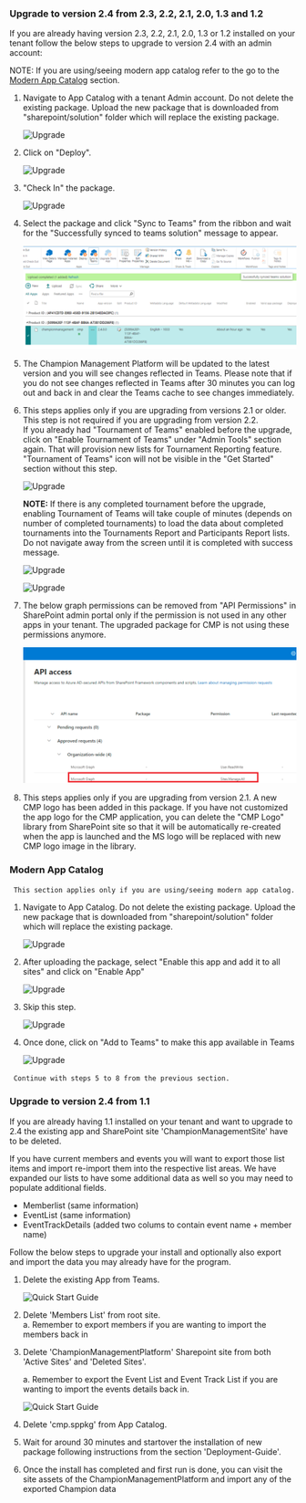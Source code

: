 ### Upgrade to version 2.4 from 2.3, 2.2, 2.1, 2.0, 1.3 and 1.2

If you are already having version 2.3, 2.2, 2.1, 2.0, 1.3 or 1.2 installed on your tenant follow the below steps to upgrade to version 2.4 with an admin account:

 NOTE: If you are using/seeing modern app catalog refer to the go to the [Modern App Catalog](#modern-app-catalog) section.

1.  Navigate to App Catalog with a tenant Admin account. Do not delete the existing package. Upload the new package that is downloaded from "sharepoint/solution" folder which will replace the existing package.  

    ![Upgrade](../Images/Upgrade-1.png) 

2. Click on "Deploy".

    ![Upgrade](../Images/Upgrade-2.png) 

3. "Check In" the package.

    ![Upgrade](../Images/Upgrade2.0-3.png) 

4. Select the package and click "Sync to Teams" from the ribbon and wait for the "Successfully synced to teams solution" message to appear.

    ![SyncToTeams](../Images/SyncToTeams.png) 

5. The Champion Management Platform will be updated to the latest version and you will see changes reflected in Teams. Please note that if you do not see changes reflected in Teams after 30 minutes you can log out and back in and clear the Teams cache to see changes immediately. 

6. This steps applies only if you are upgrading from versions 2.1 or older. This step is not required if you are upgrading from version 2.2. <br>
If you already had "Tournament of Teams" enabled before the upgrade, click on "Enable Tournament of Teams" under "Admin Tools" section again. That will provision new lists for Tournament Reporting feature. "Tournament of Teams" icon will not be visible in the "Get Started" section without this step.

    ![Upgrade](../Images/Upgrade-3.png) 

    **NOTE:** If there is any completed tournament before the upgrade, enabling Tournament of Teams will take couple of minutes (depends on number of completed tournaments) to load the data about completed tournaments into the Tournaments Report and Participants Report lists. Do not navigate away from the screen until it is completed with success message.

    ![Upgrade](../Images/EnableTOT.png) 

    ![Upgrade](../Images/TOTScreen.png) 

7. The below graph permissions can be removed from "API Permissions" in SharePoint admin portal only if the permission is not used in any other apps in your tenant. The upgraded package for CMP is not using these permissions anymore.

    ![Upgrade](../Images/Upgrade-4.png) 

8. This steps applies only if you are upgrading from version 2.1. A new CMP logo has been added in this package. If you have not customized the app logo for the CMP application, you can delete the "CMP Logo" library from SharePoint site so that it will be automatically re-created when the app is launched and the MS logo will be replaced with new CMP logo image in the library.

### Modern App Catalog 

``` This section applies only if you are using/seeing modern app catalog.```

1. Navigate to App Catalog. Do not delete the existing package. Upload the new package that is downloaded from "sharepoint/solution" folder which will replace the existing package.

    ![Upgrade](../Images/Upgrade_Modern_AppCatalog1.png) 

1. After uploading the package, select "Enable this app and add it to all sites" and click on "Enable App"

    ![Upgrade](../Images/Modern_AppCatalog2.png)

1. Skip this step.

    ![Upgrade](../Images/Modern_AppCatalog3.png)

1. Once done, click on "Add to Teams" to make this app available in Teams

    ![Upgrade](../Images/Modern_AppCatalog4.png)

``` Continue with steps 5 to 8 from the previous section.```

### Upgrade to version 2.4 from 1.1

If you are already having 1.1 installed on your tenant and want to upgrade to 2.4 the existing app and SharePoint site 'ChampionManagementSite' have to be deleted. 

If you have current members and events you will want to export those list items and import re-import them into the respective list areas. We have expanded our lists to have some additional data as well so you may need to populate additional fields. 

- Memberlist (same information) 
- EventList (same information) 
- EventTrackDetails (added two colums to contain event name + member name) 

Follow the below steps to upgrade your install and optionally also export and import the data you may already have for the program. 

1.	Delete the existing App from Teams.

    ![Quick Start Guide](../Images/Upgrade1.png) 

2.	Delete 'Members List' from root site. <br/>
    a. Remember to export members if you are wanting to import the members back in

3.	Delete 'ChampionManagementPlatform' Sharepoint site from both 'Active Sites' and 'Deleted Sites'.

    a. Remember to export the Event List and Event Track List if you are wanting to import the events details back in. 

    ![Quick Start Guide](../Images/Upgrade2.png) 
 
4. Delete 'cmp.sppkg' from App Catalog.	
5. Wait for around 30 minutes and startover the installation of new package following instructions from the section 'Deployment-Guide'.
6. Once the install has completed and first run is done, you can visit the site assets of the ChampionManagementPlatform and import any of the exported Champion data
